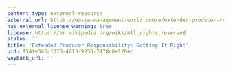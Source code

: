 ```yaml
---
content_type: external-resource
external_url: https://waste-management-world.com/a/extended-producer-responsibility-getting-it-right
has_external_license_warning: true
license: https://en.wikipedia.org/wiki/All_rights_reserved
status: ''
title: 'Extended Producer Responsibility: Getting It Right'
uid: f54fe346-1070-48f3-9250-7478c0e120ec
wayback_url: ''
---
```

